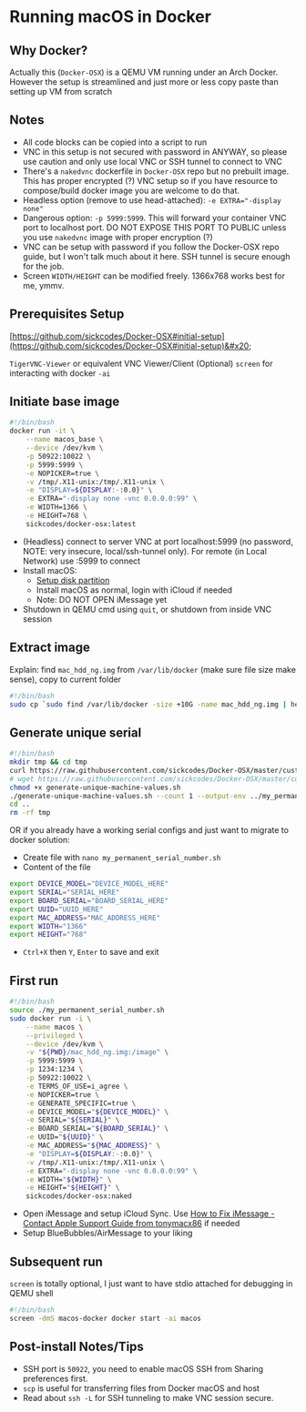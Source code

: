 # Running macOS in Docker

## Why Docker?

Actually this (`Docker-OSX`) is a QEMU VM running under an Arch Docker. However the setup is streamlined and just more or less copy paste than setting up VM from scratch

## Notes

* All code blocks can be copied into a script to run
* VNC in this setup is not secured with password in ANYWAY, so please use caution and only use local VNC or SSH tunnel to connect to VNC
* There's a `nakedvnc` dockerfile in `Docker-OSX` repo but no prebuilt image. This has proper encrypted (?) VNC setup so if you have resource to compose/build docker image you are welcome to do that.
* Headless option (remove to use head-attached): `-e EXTRA="-display none"`
* Dangerous option: `-p 5999:5999`. This will forward your container VNC port to localhost port. DO NOT EXPOSE THIS PORT TO PUBLIC unless you use `nakedvnc` image with proper encryption (?)
* VNC can be setup with password if you follow the Docker-OSX repo guide, but I won't talk much about it here. SSH tunnel is secure enough for the job.
* Screen `WIDTH/HEIGHT` can be modified freely. 1366x768 works best for me, ymmv.

## Prerequisites Setup

[https://github.com/sickcodes/Docker-OSX#initial-setup](https://github.com/sickcodes/Docker-OSX#initial-setup)&#x20;

`TigerVNC-Viewer` or equivalent VNC Viewer/Client (Optional) `screen` for interacting with docker `-ai`

## Initiate base image

```bash
#!/bin/bash
docker run -it \
    --name macos_base \
    --device /dev/kvm \
    -p 50922:10022 \
    -p 5999:5999 \
    -e NOPICKER=true \
    -v /tmp/.X11-unix:/tmp/.X11-unix \
    -e "DISPLAY=${DISPLAY:-:0.0}" \
    -e EXTRA="-display none -vnc 0.0.0.0:99" \
    -e WIDTH=1366 \
    -e HEIGHT=768 \
    sickcodes/docker-osx:latest
```

* (Headless) connect to server VNC at port localhost:5999 (no password, NOTE: very insecure, local/ssh-tunnel only). For remote (in Local Network) use :5999 to connect
* Install macOS:
  * [Setup disk partition](https://github.com/sickcodes/Docker-OSX#additional-boot-instructions-for-when-you-are-creating-your-container)
  * Install macOS as normal, login with iCloud if needed
  * Note: DO NOT OPEN iMessage yet
* Shutdown in QEMU cmd using `quit`, or shutdown from inside VNC session

## Extract image

Explain: find `mac_hdd_ng.img` from `/var/lib/docker` (make sure file size make sense), copy to current folder

```bash
#!/bin/bash
sudo cp `sudo find /var/lib/docker -size +10G -name mac_hdd_ng.img | head -1` .
```

## Generate unique serial

```bash
#!/bin/bash
mkdir tmp && cd tmp
curl https://raw.githubusercontent.com/sickcodes/Docker-OSX/master/custom/generate-unique-machine-values.sh -O
# wget https://raw.githubusercontent.com/sickcodes/Docker-OSX/master/custom/generate-unique-machine-values.sh
chmod +x generate-unique-machine-values.sh
./generate-unique-machine-values.sh --count 1 --output-env ../my_permanent_serial_number.sh
cd ..
rm -rf tmp
```

OR if you already have a working serial configs and just want to migrate to docker solution:

* Create file with `nano my_permanent_serial_number.sh`
* Content of the file

```sh
export DEVICE_MODEL="DEVICE_MODEL_HERE"
export SERIAL="SERIAL_HERE"
export BOARD_SERIAL="BOARD_SERIAL_HERE"
export UUID="UUID_HERE"
export MAC_ADDRESS="MAC_ADDRESS_HERE"
export WIDTH="1366"
export HEIGHT="768"
```

* `Ctrl+X` then `Y`, `Enter` to save and exit

## First run

```bash
#!/bin/bash
source ./my_permanent_serial_number.sh
sudo docker run -i \
    --name macos \
    --privileged \
    --device /dev/kvm \
    -v "${PWD}/mac_hdd_ng.img:/image" \
    -p 5999:5999 \
    -p 1234:1234 \
    -p 50922:10022 \
    -e TERMS_OF_USE=i_agree \
    -e NOPICKER=true \
    -e GENERATE_SPECIFIC=true \
    -e DEVICE_MODEL="${DEVICE_MODEL}" \
    -e SERIAL="${SERIAL}" \
    -e BOARD_SERIAL="${BOARD_SERIAL}" \
    -e UUID="${UUID}" \
    -e MAC_ADDRESS="${MAC_ADDRESS}" \
    -e "DISPLAY=${DISPLAY:-:0.0}" \
    -v /tmp/.X11-unix:/tmp/.X11-unix \
    -e EXTRA="-display none -vnc 0.0.0.0:99" \
    -e WIDTH="${WIDTH}" \
    -e HEIGHT="${HEIGHT}" \
    sickcodes/docker-osx:naked
```

* Open iMessage and setup iCloud Sync. Use [How to Fix iMessage - Contact Apple Support Guide from tonymacx86](https://www.tonymacx86.com/threads/how-to-fix-imessage.110471/#TOP8) if needed
* Setup BlueBubbles/AirMessage to your liking

## Subsequent run

`screen` is totally optional, I just want to have stdio attached for debugging in QEMU shell

```bash
#!/bin/bash
screen -dmS macos-docker docker start -ai macos
```

## Post-install Notes/Tips

* SSH port is `50922`, you need to enable macOS SSH from Sharing preferences first.
* `scp` is useful for transferring files from Docker macOS and host
* Read about `ssh -L` for SSH tunneling to make VNC session secure.
